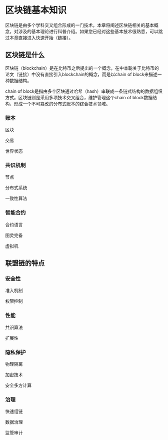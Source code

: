 # 区块链基本知识

区块链是由多个学科交叉组合形成的一门技术，本章将阐述区块链相关的基本概念，对涉及的基本理论进行科普介绍。如果您已经对这些基本技术很熟悉，可以跳过本章直接进入快速开始（链接）。

## 区块链是什么
区块链（blockchain）是在比特币之后提出的一个概念，在中本聪关于比特币的论文（链接）中没有直接引入blockchain的概念，而是以chain of block来描述一种数据结构。

chain of block是指由多个区块通过哈希（hash）串联成一条链式结构的数据组织方式。区块链则是采用多项技术交叉组合，维护管理这个chain of block数据结构，形成一个不可篡改的分布式账本的综合技术领域。

### 账本

区块

交易

世界状态


### 共识机制

节点

分布式系统

一致性算法

### 智能合约

合约语言

图灵完备

虚拟机


## 联盟链的特点

### 安全性

准入机制

权限控制

### 性能

共识算法

扩展性

### 隐私保护

物理隔离

加密技术

安全多方计算

### 治理

快速组链

数据治理

监管审计

